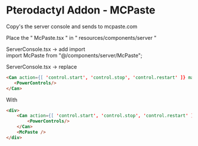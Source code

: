 # Pterodactyl Addon - MCPaste
Copy's the server console and sends to mcpaste.com


Place the " McPaste.tsx " in " resources/components/server "

ServerConsole.tsx -> add import <br/>
import McPaste from "@/components/server/McPaste";

ServerConsole.tsx -> replace
```html
<Can action={[ 'control.start', 'control.stop', 'control.restart' ]} matchAny>
   <PowerControls/>
</Can>
```

With

```html
<div>
	<Can action={[ 'control.start', 'control.stop', 'control.restart' ]} matchAny>
		<PowerControls/>
	</Can>
	<McPaste />
</div>
```
